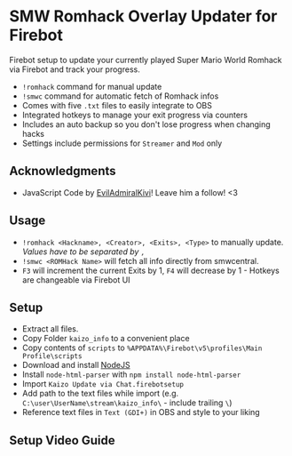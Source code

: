 # SMW Romhack Overlay Updater for Firebot

Firebot setup to update your currently played Super Mario World Romhack via Firebot and track your progress.

* `!romhack` command for manual update
* `!smwc` command for automatic fetch of Romhack infos
* Comes with five `.txt` files to easily integrate to OBS
* Integrated hotkeys to manage your exit progress via counters
* Includes an auto backup so you don't lose progress when changing hacks
* Settings include permissions for `Streamer` and `Mod` only

## Acknowledgments

* JavaScript Code by [EvilAdmiralKivi](https://twitch.tv/EvilAdmiralKivi)! Leave him a follow! <3

## Usage
- `!romhack <Hackname>, <Creator>, <Exits>, <Type>` to manually update. *Values have to be separated by `,`*
- `!smwc <ROMHack Name>` will fetch all info directly from smwcentral.
-  `F3` will increment the current Exits by 1, `F4` will decrease by 1 - Hotkeys are changeable via Firebot UI

## Setup
- Extract all files.
- Copy Folder `kaizo_info` to a convenient place
- Copy contents of `scripts` to `%APPDATA%\Firebot\v5\profiles\Main Profile\scripts`
- Download and install [NodeJS](https://nodejs.org/en/download/)
- Install `node-html-parser` with `npm install node-html-parser`
- Import  `Kaizo Update via Chat.firebotsetup`
- Add path to the text files while import (e.g. `C:\user\UserName\stream\kaizo_info\` - include trailing `\`)
- Reference text files in `Text (GDI+)` in OBS and style to your liking

## Setup Video Guide
